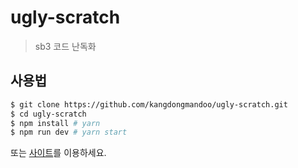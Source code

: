 # ugly-scratch

> sb3 코드 난독화

## 사용법

```bash
$ git clone https://github.com/kangdongmandoo/ugly-scratch.git
$ cd ugly-scratch
$ npm install # yarn
$ npm run dev # yarn start
```

또는 [사이트](https://ugly-scratch.netlify.app/)를 이용하세요.
